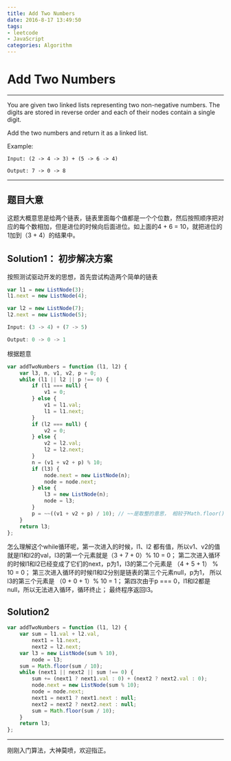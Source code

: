 ```yaml
---
title: Add Two Numbers
date: 2016-8-17 13:49:50
tags: 
- leetcode
- JavaScript
categories: Algorithm
---
```

# Add Two Numbers
---
You are given two linked lists representing two non-negative numbers. The digits are stored in reverse order and each of their nodes contain a single digit.

Add the two numbers and return it as a linked list.
<!-- more -->
Example:
```
Input: (2 -> 4 -> 3) + (5 -> 6 -> 4)

Output: 7 -> 0 -> 8
```
---

## 题目大意
这题大概意思是给两个链表，链表里面每个值都是一个个位数，然后按照顺序把对应的每个数相加，但是进位的时候向后面进位。如上面的4 + 6 = 10，就把进位的1加到（3 + 4）的结果中。

## Solution1： 初步解决方案
按照测试驱动开发的思想，首先尝试构造两个简单的链表

```javascript
var l1 = new ListNode(3);
l1.next = new ListNode(4);

var l2 = new ListNode(7);
l2.next = new ListNode(5);

Input: (3 -> 4) + (7 -> 5)

Output: 0 -> 0 -> 1
```
根据题意

```javascript
var addTwoNumbers = function (l1, l2) {
    var l3, n, v1, v2, p = 0;
    while (l1 || l2 || p !== 0) {
        if (l1 === null) {
            v1 = 0;
        } else {
            v1 = l1.val;
            l1 = l1.next;
        }
        if (l2 === null) {
            v2 = 0;
        } else {
            v2 = l2.val;
            l2 = l2.next;
        }
        n = (v1 + v2 + p) % 10;
        if (l3) {
            node.next = new ListNode(n);
            node = node.next;
        } else {
            l3 = new ListNode(n);
            node = l3;
        }
        p = ~~((v1 + v2 + p) / 10); // ~~是取整的意思， 相较于Math.floor()更快
    }
    return l3;
};

```
怎么理解这个while循环呢，第一次进入的时候，l1、l2 都有值，所以v1、v2的值就是l1和l2的val，l3的第一个元素就是（3 + 7 + 0）% 10 = 0；
第二次进入循环的时候l1和l2已经变成了它们的next，p为1，l3的第二个元素是 （4 + 5 + 1） % 10 = 0；
第三次进入循环的时候l1和l2分别是链表的第三个元素null，p为1， 所以l3的第三个元素是 （0 + 0 + 1）% 10 = 1；
第四次由于p === 0，l1和l2都是null，所以无法进入循环，循环终止；
最终程序返回l3。

## Solution2 
```javascript
var addTwoNumbers = function (l1, l2) {
    var sum = l1.val + l2.val,
        next1 = l1.next,
        next2 = l2.next;
    var l3 = new ListNode(sum % 10),
        node = l3;
    sum = Math.floor(sum / 10);
    while (next1 || next2 || sum !== 0) {
        sum += (next1 ? next1.val : 0) + (next2 ? next2.val : 0);
        node.next = new ListNode(sum % 10);
        node = node.next;
        next1 = next1 ? next1.next : null;
        next2 = next2 ? next2.next : null;
        sum = Math.floor(sum / 10);
    }
    return l3;
};
```
 

---
刚刚入门算法，大神莫喷，欢迎指正。
